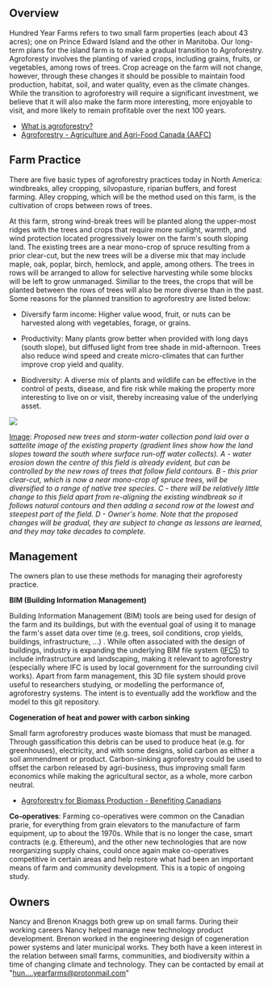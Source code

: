 ## Overview

Hundred Year Farms refers to two small farm properties (each about 43 acres); one on Prince Edward Island and the other in Manitoba. Our long-term plans for the island farm is to make a gradual transition to Agroforestry. Agroforesty involves the planting of varied crops, including grains, fruits, or vegetables, among rows of trees. Crop acreage on the farm will not change, however, through these changes it should be possible to maintain food production, habitat, soil, and water quality, even as the climate changes. While the transition to agroforestry will require a significant investment, we believe that it will also make the farm more interesting, more enjoyable to visit, and more likely to remain profitable over the next 100 years.

- [What is agroforestry?](https://www.aftaweb.org/about/what-is-agroforestry.html)
- [Agroforestry - Agriculture and Agri-Food Canada (AAFC)](https://www.agr.gc.ca/eng/agriculture-and-climate/agricultural-practices/agroforestry/?id=1177431400694)

## Farm Practice

There are five basic types of agroforestry practices today in North America: windbreaks, alley cropping, silvopasture, riparian buffers, and forest farming. Alley cropping, which will be the method used on this farm, is the cultivation of crops between rows of trees.

At this farm, strong wind-break trees will be planted along the upper-most ridges with the trees and crops that require more sunlight, warmth, and wind protection located progressively lower on the farm's south sloping land. The existing trees are a near mono-crop of spruce resulting from a prior clear-cut, but the new trees will be a diverse mix that may include maple, oak, poplar, birch, hemlock, and apple, among others.  The trees in rows will be arranged to allow for selective harvesting while some blocks will be left to grow unmanaged. Similiar to the trees, the crops that will be planted between the rows of trees will also be more diverse than in the past.  Some reasons for the planned transition to agroforestry are listed below:

- Diversify farm income: Higher value wood, fruit, or nuts can be harvested along with vegetables, forage, or grains.
  
- Productivity: Many plants grow better when provided with long days (south slope), but diffused light from tree shade in mid-afternoon. Trees also reduce wind speed and create micro-climates that can further improve crop yield and quality.
  
- Biodiversity: A diverse mix of plants and wildlife can be effective in the control of pests, disease, and fire risk while making the property more interesting to live on or visit, thereby increasing value of the underlying asset. 

<img src="https://raw.githubusercontent.com/hundredyearfarms/HYF/main/IFCSite-FarmProposedTrees.png"/>

<u>Image</u>: *Proposed new trees and storm-water collection pond laid over a sattelite image of the existing property (gradient lines show how the land slopes toward the south where surface run-off water collects). A - water erosion down the centre of this field is already evident, but can be controlled by the new rows of trees that follow field contours. B - this prior clear-cut, which is now a near mono-crop of spruce trees, will be diversified to a range of native tree species. C - there will be relatively little change to this field apart from re-aligning the existing windbreak so it follows natural contours and then adding a second row at the lowest and steepest part of the field. D - Owner's home.  Note that the proposed changes will be gradual, they are subject to change as lessons are learned, and they may take decades to complete.*

## Management

The owners plan to use these methods for managing their agroforesty practice.

**BIM (Building Information Management)**

Building Information Management (BIM) tools are being used for design of the farm and its buildings, but with the eventual goal of using it to manage the farm's asset data over time (e.g. trees, soil conditions, crop yields, buildings, infrastructure, ...) . While often associated with the design of buildings, industry is expanding the underlying BIM file system ([IFC5](https://www.buildingsmart.org/ifc-for-site-landscape-and-urban-planning-call-for-participation/)) to include infrastructure and landscaping, making it relevant to agroforestry (especially where IFC is used by local government for the surrounding civil works). Apart from farm management, this 3D file system should prove useful to researchers studying, or modelling the performance of, agroforestry systems.  The intent is to eventually add the workflow and the model to this git repository.

**Cogeneration of heat and power with carbon sinking**

Small farm agroforestry produces waste biomass that must be managed. Through gassification this debris can be used to produce heat (e.g. for greenhouses), electricity, and with some designs, solid carbon as either a soil ammendment or product. Carbon-sinking agroforestry could be used to offset the carbon released by agri-business, thus improving small farm economics while making the agricultural sector, as a whole, more carbon neutral.

- [Agroforestry for Biomass Production - Benefiting Canadians](https://www.aftaweb.org/latest-newsletter/temporate-agroforester/97-2008-vol-17/april-no-1/74-agroforestry-for-biomass-production-benefiting-canadians.html)

**Co-operatives**: Farming co-operatives were common on the Canadian prarie, for everything from grain elevators to the manufacture of farm equipment, up to about the 1970s. While that is no longer the case, smart contracts (e.g. Ethereum), and the other new technologies that are now reorganizing supply chains, could once again make co-operatives competitive in certain areas and help restore what had been an important means of farm and community development. This is a topic of ongoing study.

## Owners

Nancy and Brenon Knaggs both grew up on small farms. During their working careers Nancy helped manage new technology product development. Brenon worked in the engineering design of cogeneration power systems and later municipal works. They both have a keen interest in the relation between small farms, communities, and biodiversity within a time of changing climate and technology. They can be contacted by email at "hun....yearfarms@protonmail.com"
